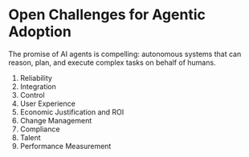 # Open Challenges for Agentic Adoption

The promise of AI agents is compelling: autonomous systems that can reason, plan, and execute complex tasks on behalf of humans. 

1. Reliability 
2. Integration
3. Control
4. User Experience
5. Economic Justification and ROI
6. Change Management
7. Compliance
8. Talent
9. Performance Measurement 